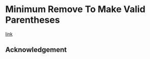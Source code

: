 # Minimum Remove To Make Valid Parentheses
[link](https://leetcode.com/problems/minimum-remove-to-make-valid-parentheses)

## Acknowledgement